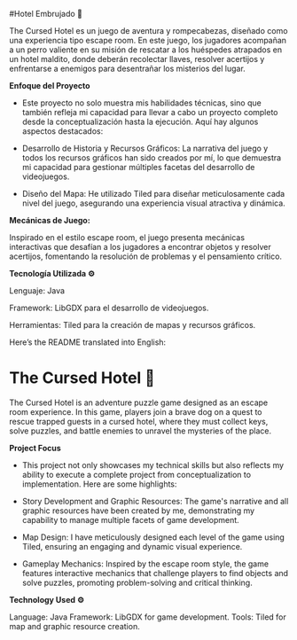 #Hotel Embrujado 🏨

The Cursed Hotel es un juego de aventura y rompecabezas, diseñado como una experiencia tipo escape room. En este juego, los jugadores acompañan a un perro valiente en su misión de rescatar a los huéspedes atrapados en un hotel maldito, donde deberán recolectar llaves, resolver acertijos y enfrentarse a enemigos para desentrañar los misterios del lugar.

**Enfoque del Proyecto**

* Este proyecto no solo muestra mis habilidades técnicas, sino que también refleja mi capacidad para llevar a cabo un proyecto completo desde la conceptualización hasta la ejecución. Aquí hay algunos aspectos destacados:

* Desarrollo de Historia y Recursos Gráficos: La narrativa del juego y todos los recursos gráficos han sido creados por mí, lo que demuestra mi capacidad para gestionar múltiples facetas del desarrollo de videojuegos.

* Diseño del Mapa: He utilizado Tiled para diseñar meticulosamente cada nivel del juego, asegurando una experiencia visual atractiva y dinámica.

**Mecánicas de Juego:**

Inspirado en el estilo escape room, el juego presenta mecánicas interactivas que desafían a los jugadores a encontrar objetos y resolver acertijos, fomentando la resolución de problemas y el pensamiento crítico.

**Tecnología Utilizada ⚙️**

Lenguaje: Java

Framework: LibGDX para el desarrollo de videojuegos.

Herramientas: Tiled para la creación de mapas y recursos gráficos.


Here’s the README translated into English:

# The Cursed Hotel 🏨

The Cursed Hotel is an adventure puzzle game designed as an escape room experience. In this game, players join a brave dog on a quest to rescue trapped guests in a cursed hotel, where they must collect keys, solve puzzles, and battle enemies to unravel the mysteries of the place.

**Project Focus**
* This project not only showcases my technical skills but also reflects my ability to execute a complete project from conceptualization to implementation. Here are some highlights:

* Story Development and Graphic Resources: The game's narrative and all graphic resources have been created by me, demonstrating my capability to manage multiple facets of game development.

* Map Design: I have meticulously designed each level of the game using Tiled, ensuring an engaging and dynamic visual experience.

* Gameplay Mechanics: Inspired by the escape room style, the game features interactive mechanics that challenge players to find objects and solve puzzles, promoting problem-solving and critical thinking.

**Technology Used ⚙️**

Language: Java
Framework: LibGDX for game development.
Tools: Tiled for map and graphic resource creation.
